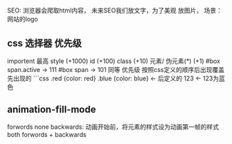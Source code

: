 ##
SEO: 浏览器会爬取html内容， 未来SEO我们放文字，为了美观 放图片，
场景：网站的logo
## css 选择器 优先级
importent 最高
style (+1000)
id	(+100)
class	(+10)
元素/ 伪元素(*) (+1)
#box span.active -> 111
#box span -> 101
	同等 优先级 按照css定义的顺序后出现覆盖先出现的
	```css
	.red {color: red}
	.blue {color: blue}                  <- 后定义的
	<span class='blue red'>123</span>    <- 123为蓝色

## animation-fill-mode
forwords
none
backwards: 动画开始前，将元素的样式设为动画第一帧的样式
both forwords + backwards